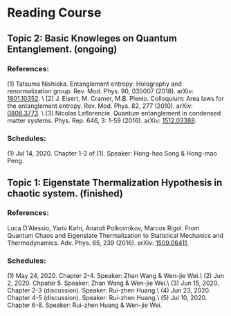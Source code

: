 # Reading Course
## Topic 2: Basic Knowleges on Quantum Entanglement. (ongoing)

### References:

[1] Tatsuma Nishioka. Entanglement entropy: Holography and renormalization group. Rev. Mod. Phys. 90, 035007 (2018). arXiv: [1801.10352](https://arxiv.org/abs/1801.10352). \\
[2] J. Eisert, M. Cramer, M.B. Plenio. Colloquium: Area laws for the entanglement entropy. Rev. Mod. Phys. 82, 277 (2010). arXiv: [0808.3773](https://arxiv.org/abs/0808.3773). \\
[3] Nicolas Laflorencie. Quantum entanglement in condensed matter systems. Phys. Rep. 646, 3: 1-59 (2016). arXiv: [1512.03388](https://arxiv.org/abs/1512.03388).

### Schedules:
(1) Jul 14, 2020. Chapter 1-2 of [1]. Speaker: Hong-hao Song & Hong-mao Peng.



## Topic 1: Eigenstate Thermalization Hypothesis in chaotic system. (finished)

### References:

Luca D'Alessio, Yariv Kafri, Anatoli Polkovnikov, Marcos Rigol. From Quantum Chaos and Eigenstate Thermalization to Statistical Mechanics and Thermodynamics. Adv. Phys. 65, 239 (2016). arXiv: [1509.06411](https://arxiv.org/abs/1509.06411).

### Schedules:
(1) May 24, 2020. Chapter 2-4. Speaker: Zhan Wang & Wen-jie Wei.\\
(2) Jun 2, 2020. Chpater 5. Speaker: Zhan Wang & Wen-jie Wei.\\
(3) Jun 15, 2020. Chapter 2-3 (discussion). Speaker: Rui-zhen Huang.\\
(4) Jun 23, 2020. Chapter 4-5 (discussion). Speaker: Rui-zhen Huang.\\
(5) Jul 10, 2020. Chapter 6-8. Speaker: Rui-zhen Huang & Wen-jie Wei.


